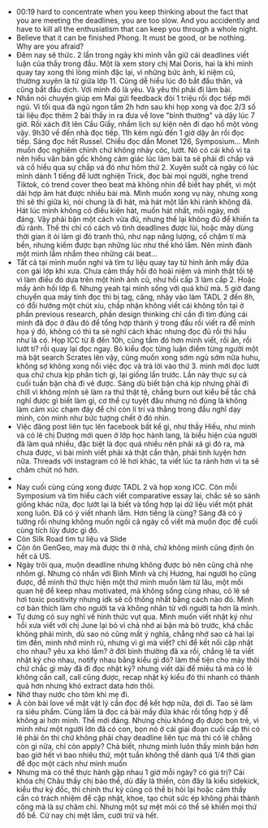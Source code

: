 - 00:19 hard to concentrate when you keep thinking about the fact that you are meeting the deadlines, you are too slow. And you accidently and have to kill all the enthusiatism that can keep you through a whole night.
- Believe that it can be finished Phong. It must be good, or be nothing. Why are you afraid?
- Đêm nay sẽ thức. 2 lần trong ngày khi mình vẫn giữ cái deadlines viết luận của thầy trong đầu. Một là xem story chị Mai Doris, hai là khi mình quay tay xong thì lòng mình đặc lại, vì những bức ảnh, kỉ niệm cũ, thường xuyên là từ giữa lớp 11. Cũng dễ hiểu lúc đó bắt đầu thân, và cũng bắt đầu dịch. Với mình đó là yêu. Và yêu thì phải đi làm bài.
- Nhắn nói chuyện giúp em Mai gửi feedback đòi 1 triệu rồi đọc tiếp mới ngủ. Vì tối qua đã ngủ ngon tầm 2h hơn sau khi họp xong và đọc 2/3 số tài liệu đọc thêm 2 bài thầy in ra đưa về love "bình thường" và dậy lúc 7 giờ. Rồi xách đít lên Cầu Giấy, nhầm lịch sự kiện nên đi dạo hồ một vòng vậy. 9h30 về đến nhà đọc tiếp. 11h kém ngủ đến 1 giờ dậy ăn rồi đọc tiếp. Sáng đọc hết Russel. Chiều đọc dần Monet 126, Symposium... Mình muốn đọc nghiêm chỉnh chứ không nhảy cóc, lướt. Nó có cái khó vì ta nên hiểu văn bản gốc không cảm giác lúc làm bài ta sẽ phải đi chắp vá và cố hiểu qua sự chắp vá đó như hôm thứ 2. Xuyên suốt cả ngày có lúc mình dành 1 tiếng để lướt nghiện Trick, đọc bài mọi người, nghe trend Tiktok, có trend cover theo beat mà không nhìn để biết hay phết, vì một dải hợp âm hát được nhiều bài mà. Mình muốn xong vụ này, nhưng xong thì sẽ thi giữa kì, nói chung là đi hát, mà hát một lần khi rảnh không đã. Hát lúc mình không có điều kiện hát, muốn hát nhất, mỗi ngày, mới đáng. Vậy phải bận một cách vừa đủ, nhưng thế lại không đủ để khiến ta đủ rảnh. Thế thì chỉ có cách vô tình deadlines được lùi, hoặc mày dùng thời gian ít ỏi làm gì đó tranh thủ, như nạp năng lượng, cố chậm tí mà bền, nhưng kiếm được bạn những lúc như thế khó lắm. Nên mình đành một mình lẩm nhẩm theo những cái beat...
- Tất cả tại mình muốn nghỉ và tìm tư liệu quay tay từ hình ảnh mấy đứa con gái lớp khi xưa. Chưa cảm thấy hồi đó hoài niệm và mình thật tồi tệ vì làm điều đó dựa trên một hình ảnh cũ, như hồi cấp 3 làm cấp 2. Hoặc mấy ảnh hồi lớp 6. Nhưng yeah tại mình sống với quá khứ mà. 5 giờ đang chuyển qua máy tính đọc thì bị tag, căng, nhảy vào làm TADL 2 đến 8h, có đổi hướng một chút xíu, chấp nhận không viết cái không tồn tại ở phần previous research, phần design thinking chỉ cần đi tìm đúng cái mình đã đọc ở đâu đó để tổng hợp thành ý trong đầu rồi viết ra để minh họa ý đó, không có thì ta sẽ nghĩ cách khác nhưng đọc đủ rồi thì hầu như là có. Họp ICC từ 8 đến 10h, cũng tầm đó hơn mình viết, rồi ăn, rồi lướt tí? rồi quay lại đọc ngay. Bỏ kiểu đọc từng luận điểm từng người một mà bật search Scrates lên vậy, cũng muốn xong sớm ngủ sớm nữa huhu, không sợ không xong nổi việc đọc và trả lời vào thứ 3. mình mới đọc lướt qua chứ chưa kịp phân tích gì, lại giống lần trước. Lần này thực sự cả cuối tuần bận chả đi vẽ được. Sáng dù biết bận chả kịp nhưng phải đi chill vì không mình sẽ làm ra thứ thật tệ, chẳng burn out kiểu bế tắc chả nghĩ được gì biết làm gì, cơ thể cự tuyệt đâu nhưng nó đúng là không làm cảm xúc chạm đáy để chỉ còn lí trí và thằng trong đầu nghĩ dạy mình, còn mình như bức tượng chết ở đó nhìn.
- Việc đăng post liên tục lên facebook bất kể gì, như thầy Hiếu, như mình và có lẽ chị Dương mới quen ở lớp học hành lang, là biểu hiện của người đã làm quá nhiều, đặc biệt là đọc quá nhiều nên phải xả gì đó ra, mà chưa được, vì bài mình viết phải xả thật cẩn thận, phải tinh luyện hơn nữa. Threads với instagram có lẽ hơi khác, ta viết lúc ta rảnh hơn vì ta sẽ chăm chút nó hơn.
-
- Nay cuối cùng cũng xong được TADL 2 và họp xong ICC. Còn mỗi Symposium và tìm hiểu cách viết comparative essay lại, chắc sẽ so sánh giống khác nữa, đọc lướt lại là biết và tổng hợp lại dữ liệu viết một phát xong luôn. Đã có ý viết nhanh lắm. Hơn tiếng là cùng? Sáng đã có ý tưởng rồi nhưng không muốn ngồi cả ngày cố viết mà muốn đọc để cuối cùng tích lũy được gì đó.
- Còn Silk Road tìm tư liệu và Slide
- Còn ôn GenGeo, may mà được thi ở nhà, chứ không mình cũng định ôn hết cả US.
- Ngày trôi qua, muộn deadline nhưng không được bỏ nên cũng chả nhẹ nhõm gì. Nhưng có nhắn với Bình Minh và chị Hương, hai người họ cũng được, để mình thử thực hiện một thứ mình muốn làm từ lâu, một mối quan hệ để keep nhau motivated, mà không sống cùng nhau, có lẽ sẽ hơi toxic positivity nhưng idk sẽ cố thống nhất bằng cách nào đó. Mình cơ bản thích làm cho người ta và không nhân từ với người ta hơn là mình.
- Tự dưng có suy nghĩ về hình thức vụt qua. Mình muốn viết nhật ký như hồi xưa viết với chị June lại bỏ vì chả nhớ ai bận mà bỏ trước, khá chắc không phải mình, dù sao nó cũng mất ý nghĩa, chẳng nhớ sao cả hai lại tìm đến, mình nhớ mình rủ, nhưng vì gì mà viết? chỉ để kết nối cập nhật cho nhau? yêu xa khó lắm? ở đời bình thường đã xa rồi, chẳng lẽ ta viết nhật ký cho nhau, notify nhau bằng kiểu gì đó? làm thế tiện cho mày thôi chứ chắc gì mày đã đi đọc nhật ký? nhưng viết dài để miêu tả mà có lẽ không cần call, call cũng được, recap nhật ký kiểu đó thì nhanh có thành quả hơn nhưng khó extract data hơn thôi.
- Nhớ thay nước cho tôm khi mẹ đi.
- À còn bài love về mặt vật lý cần đọc để kết hợp nữa, đợi đi. Tao sẽ làm ra siêu phẩm. Cùng lắm là đọc cả bài mấy đứa khác rồi tổng hợp ý để không ai hơn mình. Thế mới đáng. Nhưng chịu không đọ được bọn trẻ, vì mình như một người lớn đã có con, bọn nó ở cái giai đoạn cuối cấp thì có lẽ phải ôn thi chứ không phải chạy deadline liên tục mà thi có lẽ chẳng còn gì nữa, chỉ còn apply? Chả biết, nhưng mình luôn thấy mình bận hơn bao giờ hết vì bao nhiêu thứ, một tuần không thể dành quá 1/4 thời gian để đọc một cách như mình muốn
- Nhưng mà có thể thực hành gặp nhau 1 giờ mỗi ngày? có giá trị? Cái khóa chị Châu thấy chị bảo thế, dù đấy là thiền, còn đây là kiểu sidekick, kiểu thư ký đốc, thì chính thư ký cũng có thể bị hỏi lại hoặc cảm thấy cần có trách nhiệm để cập nhật, khoe, tạo chút sức ép không phải thành công mà là sự chăm chỉ. Nhưng một sự mệt mỏi có thể sẽ khiến mọi thứ đổ bể. Cứ nay chị mệt lắm, cười trừ và hết.